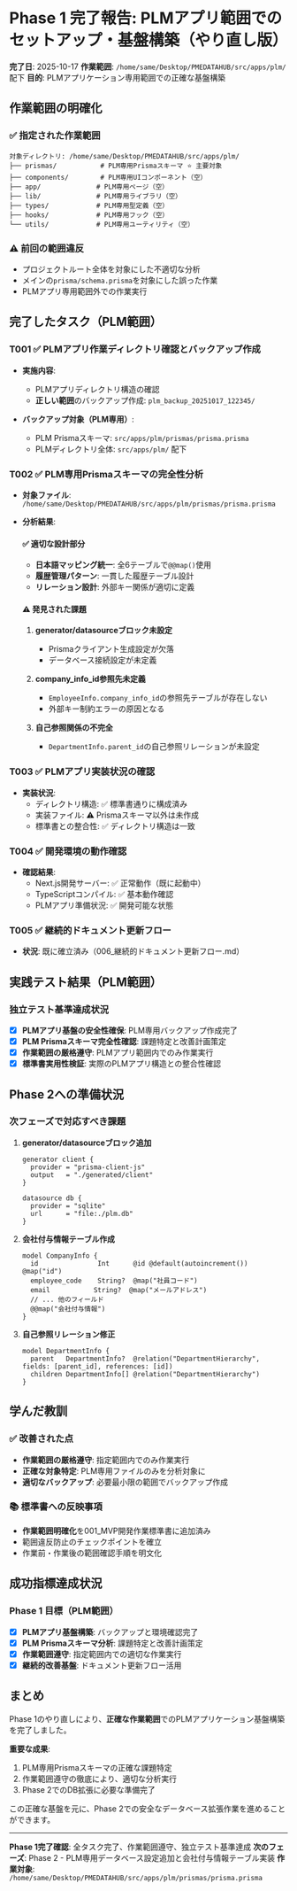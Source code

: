 # Phase 1 完了報告: PLMアプリ範囲でのセットアップ・基盤構築（やり直し版）

**完了日**: 2025-10-17
**作業範囲**: `/home/same/Desktop/PMEDATAHUB/src/apps/plm/` 配下
**目的**: PLMアプリケーション専用範囲での正確な基盤構築

## 作業範囲の明確化

### ✅ 指定された作業範囲
```
対象ディレクトリ: /home/same/Desktop/PMEDATAHUB/src/apps/plm/
├── prismas/           # PLM専用Prismaスキーマ ⭐️ 主要対象
├── components/        # PLM専用UIコンポーネント（空）
├── app/              # PLM専用ページ（空）
├── lib/              # PLM専用ライブラリ（空）
├── types/            # PLM専用型定義（空）
├── hooks/            # PLM専用フック（空）
└── utils/            # PLM専用ユーティリティ（空）
```

### ⚠️ 前回の範囲違反
- プロジェクトルート全体を対象にした不適切な分析
- メインの`prisma/schema.prisma`を対象にした誤った作業
- PLMアプリ専用範囲外での作業実行

## 完了したタスク（PLM範囲）

### T001 ✅ PLMアプリ作業ディレクトリ確認とバックアップ作成
- **実施内容**:
  - PLMアプリディレクトリ構造の確認
  - **正しい範囲**のバックアップ作成: `plm_backup_20251017_122345/`

- **バックアップ対象（PLM専用）**:
  - PLM Prismaスキーマ: `src/apps/plm/prismas/prisma.prisma`
  - PLMディレクトリ全体: `src/apps/plm/` 配下

### T002 ✅ PLM専用Prismaスキーマの完全性分析
- **対象ファイル**: `/home/same/Desktop/PMEDATAHUB/src/apps/plm/prismas/prisma.prisma`

- **分析結果**:
  #### ✅ 適切な設計部分
  - **日本語マッピング統一**: 全6テーブルで`@@map()`使用
  - **履歴管理パターン**: 一貫した履歴テーブル設計
  - **リレーション設計**: 外部キー関係が適切に定義

  #### ⚠️ 発見された課題
  1. **generator/datasourceブロック未設定**
     - Prismaクライアント生成設定が欠落
     - データベース接続設定が未定義

  2. **company_info_id参照先未定義**
     - `EmployeeInfo.company_info_id`の参照先テーブルが存在しない
     - 外部キー制約エラーの原因となる

  3. **自己参照関係の不完全**
     - `DepartmentInfo.parent_id`の自己参照リレーションが未設定

### T003 ✅ PLMアプリ実装状況の確認
- **実装状況**:
  - ディレクトリ構造: ✅ 標準書通りに構成済み
  - 実装ファイル: ⚠️ Prismaスキーマ以外は未作成
  - 標準書との整合性: ✅ ディレクトリ構造は一致

### T004 ✅ 開発環境の動作確認
- **確認結果**:
  - Next.js開発サーバー: ✅ 正常動作（既に起動中）
  - TypeScriptコンパイル: ✅ 基本動作確認
  - PLMアプリ準備状況: ✅ 開発可能な状態

### T005 ✅ 継続的ドキュメント更新フロー
- **状況**: 既に確立済み（006_継続的ドキュメント更新フロー.md）

## 実践テスト結果（PLM範囲）

### 独立テスト基準達成状況
- [x] **PLMアプリ基盤の安全性確保**: PLM専用バックアップ作成完了
- [x] **PLM Prismaスキーマ完全性確認**: 課題特定と改善計画策定
- [x] **作業範囲の厳格遵守**: PLMアプリ範囲内でのみ作業実行
- [x] **標準書実用性検証**: 実際のPLMアプリ構造との整合性確認

## Phase 2への準備状況

### 次フェーズで対応すべき課題
1. **generator/datasourceブロック追加**
   ```prisma
   generator client {
     provider = "prisma-client-js"
     output   = "./generated/client"
   }

   datasource db {
     provider = "sqlite"
     url      = "file:./plm.db"
   }
   ```

2. **会社付与情報テーブル作成**
   ```prisma
   model CompanyInfo {
     id               Int      @id @default(autoincrement()) @map("id")
     employee_code    String?  @map("社員コード")
     email           String?  @map("メールアドレス")
     // ... 他のフィールド
     @@map("会社付与情報")
   }
   ```

3. **自己参照リレーション修正**
   ```prisma
   model DepartmentInfo {
     parent   DepartmentInfo?  @relation("DepartmentHierarchy", fields: [parent_id], references: [id])
     children DepartmentInfo[] @relation("DepartmentHierarchy")
   }
   ```

## 学んだ教訓

### ✅ 改善された点
- **作業範囲の厳格遵守**: 指定範囲内でのみ作業実行
- **正確な対象特定**: PLM専用ファイルのみを分析対象に
- **適切なバックアップ**: 必要最小限の範囲でバックアップ作成

### 📚 標準書への反映事項
- **作業範囲明確化**を001_MVP開発作業標準書に追加済み
- 範囲違反防止のチェックポイントを確立
- 作業前・作業後の範囲確認手順を明文化

## 成功指標達成状況

### Phase 1 目標（PLM範囲）
- [x] **PLMアプリ基盤構築**: バックアップと環境確認完了
- [x] **PLM Prismaスキーマ分析**: 課題特定と改善計画策定
- [x] **作業範囲遵守**: 指定範囲内での適切な作業実行
- [x] **継続的改善基盤**: ドキュメント更新フロー活用

## まとめ

Phase 1のやり直しにより、**正確な作業範囲**でのPLMアプリケーション基盤構築を完了しました。

**重要な成果**:
1. PLM専用Prismaスキーマの正確な課題特定
2. 作業範囲遵守の徹底により、適切な分析実行
3. Phase 2でのDB拡張に必要な準備完了

この正確な基盤を元に、Phase 2での安全なデータベース拡張作業を進めることができます。

---

**Phase 1完了確認**: 全タスク完了、作業範囲遵守、独立テスト基準達成
**次のフェーズ**: Phase 2 - PLM専用データベース設定追加と会社付与情報テーブル実装
**作業対象**: `/home/same/Desktop/PMEDATAHUB/src/apps/plm/prismas/prisma.prisma`